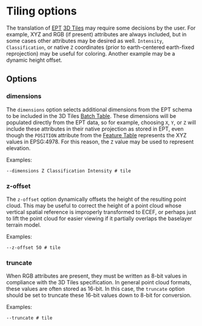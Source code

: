 # Tiling options

The translation of [EPT](https://entwine.io/entwine-point-tile.html) [3D Tiles](https://github.com/AnalyticalGraphicsInc/3d-tiles) may require some decisions by the user. For example, XYZ and RGB (if present) attributes are always included, but in some cases other attributes may be desired as well. `Intensity`, `Classification`, or native `Z` coordinates (prior to earth-centered earth-fixed reprojection) may be useful for coloring. Another example may be a dynamic height offset.

## Options

### dimensions

The `dimensions` option selects additional dimensions from the EPT schema to be included in the 3D Tiles [Batch Table](https://github.com/CesiumGS/3d-tiles/tree/master/specification/TileFormats/PointCloud#batch-table). These dimensions will be populated directly from the EPT data, so for example, choosing `X`, `Y`, or `Z` will include these attributes in their native projection as stored in EPT, even though the `POSITION` attribute from the [Feature Table](https://github.com/CesiumGS/3d-tiles/tree/master/specification/TileFormats/PointCloud#feature-table) represents the XYZ values in EPSG:4978. For this reason, the `Z` value may be used to represent elevation.

Examples:

```
--dimensions Z Classification Intensity # tile
```

### z-offset

The `z-offset` option dynamically offsets the height of the resulting point cloud. This may be useful to correct the height of a point cloud whose vertical spatial reference is improperly transformed to ECEF, or perhaps just to lift the point cloud for easier viewing if it partially overlaps the baselayer terrain model.

Examples:

```
--z-offset 50 # tile
```

### truncate

When RGB attributes are present, they must be written as 8-bit values in compliance with the 3D Tiles specification. In general point cloud formats, these values are often stored as 16-bit. In this case, the `truncate` option should be set to truncate these 16-bit values down to 8-bit for conversion.

Examples:

```
--truncate # tile
```
